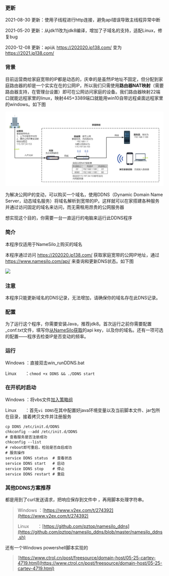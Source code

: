 ### 更新
2021-08-30 更新：使用子线程进行http连接，避免api错误导致主线程异常中断

2021-05-20 更新：从jdk11改为jdk8编译，增加了子域名的支持，适配Linux，修复bug

2020-12-08 更新：api从 https://202020.ip138.com/ 变为 https://2021.ip138.com/ 

### 背景
目前运营商给家庭宽带的IP都是动态的，庆幸的是虽然IP地址不固定，但分配到家庭路由器的却是一个实实在在的公网IP，所以我们只需使用**路由器NAT映射**（需要路由器支持，在管理台设置）即可在公网访问家庭的设备。我们路由器映射22端口就能远程家里的linux，映射445+3389端口就能用win10自带远程桌面远程家里的windows。如下图

![网络拓扑图](Network-topology.png)

为解决公网IP的变动，可以购买一个域名，使用DDNS（Dynamic Domain Name Server，动态域名服务）将域名解析到宽带的IP。这样就可以在家搭建各种服务并通过访问固定的域名来访问，而无需租用昂贵的公网服务器

想实现这个目的，你需要一台一直运行的电脑来运行此DDNS程序

### 简介
本程序仅适用于NameSilo上购买的域名

本程序通过访问 https://202020.ip138.com/ 获取家庭宽带的公网IP地址，通过 https://www.namesilo.com/api/ 来查询和更新DNS状态。如下图

<img src="https://img2020.cnblogs.com/blog/2231940/202105/2231940-20210531152813319-1037530534.png" style="height:500px">

### 注意
本程序只能更新域名的DNS记录，无法增加，请确保你的域名存在此DNS记录。

### 配置
为了运行这个程序，你需要安装Java，推荐jdk8。首次运行之前你需要配置_conf.txt文件，填写你<a href="https://guozh.net/obtain-namesilo-api-key/" target="_blank">从NameSilo获取</a>的api key，以及你的域名。还有一项可选的配置——程序去检查IP是否变动的频率。

### 运行
Windows ：直接双击win_runDDNS.bat

Linux &nbsp;&nbsp;&nbsp;&nbsp;&nbsp;&nbsp;：`chmod +x DDNS && ./DDNS start`

### 在开机时启动
Windows ：将vbs文件[加入策略组](https://blog.csdn.net/yunmuq/article/details/110199091)

Linux &nbsp;&nbsp;&nbsp;&nbsp;&nbsp;&nbsp;：首先`vi DDNS`在其中配置好java环境变量以及当前脚本文件、jar包所在目录，接着拷贝文件并注册服务

```
cp DDNS /etc/init.d/DDNS
chkconfig --add /etc/init.d/DDNS
# 查看服务是否注册成功
chkconfig --list
# reboot即可重启，检验是否自启成功
# 服务操作
service DDNS status  # 查看状态
service DDNS start   # 启动
service DDNS stop    # 停止
service DDNS restart # 重启
```

### 其他DDNS方案推荐
都是用到了curl发送请求，把响应保存到文件中 ，再用脚本处理字符串。

> Windows ：[https://www.v2ex.com/t/274392](https://www.v2ex.com/t/274392)
> 
> Linux &nbsp;&nbsp;&nbsp;&nbsp;&nbsp;&nbsp;：[https://github.com/pztop/namesilo_ddns](https://github.com/pztop/namesilo_ddns/blob/master/namesilo_ddns.sh)


还有一个Windows powershell脚本实现的

> [https://www.ctrol.cn/post/freesource/domain-host/05-25-cartev-4719.html](https://www.ctrol.cn/post/freesource/domain-host/05-25-cartev-4719.html)
